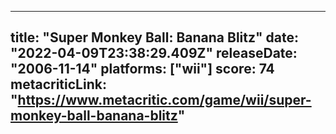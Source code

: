 
---
title: "Super Monkey Ball: Banana Blitz"
date: "2022-04-09T23:38:29.409Z"
releaseDate: "2006-11-14"
platforms: ["wii"]
score: 74
metacriticLink: "https://www.metacritic.com/game/wii/super-monkey-ball-banana-blitz"
---
